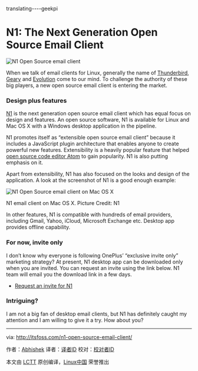 translating----geekpi

N1: The Next Generation Open Source Email Client
================================================================================
![N1 Open Source email client](http://itsfoss.itsfoss.netdna-cdn.com/wp-content/uploads/2015/11/N1-email-client.png)

When we talk of email clients for Linux, generally the name of [Thunderbird][1], [Geary][2] and [Evolution][3] come to our mind. To challenge the authority of these big players, a new open source email client is entering the market.

### Design plus features ###

[N1][4] is the next generation open source email client which has equal focus on design and features. An open source software, N1 is available for Linux and Mac OS X with a Windows desktop application in the pipeline.

N1 promotes itself as “extensible open source email client” because it includes a JavaScript plugin architecture that enables anyone to create powerful new features. Extensibility is a heavily popular feature that helped [open source code editor Atom][5] to gain popularity. N1 is also putting emphasis on it.

Apart from extensibility, N1 has also focused on the looks and design of the application. A look at the screenshot of N1 is a good enough example:

![N1 Open Source email client on Mac OS X](http://itsfoss.itsfoss.netdna-cdn.com/wp-content/uploads/2015/11/N1-email-client-1.jpeg)

N1 email client on Mac OS X. Picture Credit: N1

In other features, N1 is compatible with hundreds of email providers, including Gmail, Yahoo, iCloud, Microsoft Exchange etc. Desktop app provides offline capability.

### For now, invite only ###

I don’t know why everyone is following OnePlus’ “exclusive invite only” marketing strategy? At present, N1 desktop app can be downloaded only when you are invited. You can request an invite using the link below. N1 team will email you the download link in a few days.

- [Request an invite for N1][6]

### Intriguing? ###

I am not a big fan of desktop email clients, but N1 has definitely caught my attention and I am willing to give it a try. How about you?

--------------------------------------------------------------------------------

via: http://itsfoss.com/n1-open-source-email-client/

作者：[Abhishek][a]
译者：[译者ID](https://github.com/译者ID)
校对：[校对者ID](https://github.com/校对者ID)

本文由 [LCTT](https://github.com/LCTT/TranslateProject) 原创编译，[Linux中国](https://linux.cn/) 荣誉推出

[a]:http://itsfoss.com/author/abhishek/
[1]:https://www.mozilla.org/en-US/thunderbird/
[2]:https://wiki.gnome.org/Apps/Geary
[3]:https://help.gnome.org/users/evolution/stable/
[4]:https://nylas.com/N1/
[5]:http://itsfoss.com/atom-stable-released/
[6]:https://invite.nylas.com/download
